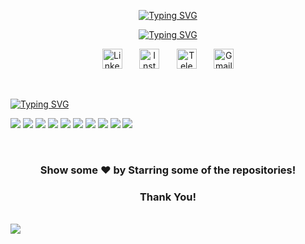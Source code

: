 <p align="center">
  <a href="https://github.com/priya-1022">
 <a href="https://git.io/typing-svg"><img src="https://readme-typing-svg.demolab.com?font=Exo+2&weight=500&size=22&duration=1&pause=1&color=06D5F7&center=true&vCenter=true&repeat=false&random=false&width=435&lines=Priya+Keshari" alt="Typing SVG" /></a>
<p align="center">
  
<p align="center">
 <a href="https://git.io/typing-svg"><img src="https://readme-typing-svg.demolab.com?font=Outfit&weight=500&size=22&pause=1000&color=FF7C06D5&center=true&repeat=false&random=false&width=500&height=100&lines=Full+Stack+Web+Developer;Data+Analyst;DevOps+Enthusiast" alt="Typing SVG" /></a></p>
<p align="center">

  <!-- Social icons section -->
<p align="center">
  <!-- 
    <a href="https://www.youtube.com/@bishalyadav2203"><img width="32px" alt="Youtube" title="Youtube" src="https://cdn2.iconfinder.com/data/icons/social-media-2285/512/1_Youtube_colored_svg-128.png"/></a>
  &#8287;&#8287;&#8287;&#8287;&#8287;
    -->
  <a href="https://www.linkedin.com/in/priyakeshari/"><img width="32px" alt="LinkedIn" title="LinkedIn" src="https://cdn2.iconfinder.com/data/icons/social-media-2285/512/1_Linkedin_unofficial_colored_svg-128.png"/></a>
  &#8287;&#8287;&#8287;&#8287;&#8287;
   <!-- 
  <a href="https://twitter.com/bishal_2203"><img width="32px" alt="Twitter" title="Twitter" src="https://cdn2.iconfinder.com/data/icons/threads-by-instagram/24/x-logo-twitter-new-brand-512.png"/></a>
  &#8287;&#8287;&#8287;&#8287;&#8287;
  <a href="https://discord.gg/892467772167159859" alt="Discord" title="Discord Server"><img width="32px" src="https://i.imgur.com/OViZO8J.png"/></a>
  &#8287;&#8287;&#8287;&#8287;&#8287;  -->
  <a href="https://www.instagram.com/priya_keshari10/"><img width="32px" alt="Instagram" title="Instagram" src="https://cdn2.iconfinder.com/data/icons/social-icons-33/128/Instagram-256.png"></a>
  &#8287;&#8287;&#8287;&#8287;&#8287;
  <a href="https://t.me/Priya_1003/"><img width="32px" alt="Telegram" title="Telegram" src="https://cdn4.iconfinder.com/data/icons/logos-and-brands/512/335_Telegram_logo-256.png"/></a>
 &#8287;&#8287;&#8287;&#8287;&#8287;
  <a href="mailto:kesharipriya680@gmail.com"><img width="32px" alt="Gmail" title="G-mail" src="https://cdn4.iconfinder.com/data/icons/social-media-logos-6/512/112-gmail_email_mail-256.png"/></a>
</p>

<br/>

<!-- ICONS -->
<a href="https://git.io/typing-svg"><img src="https://readme-typing-svg.demolab.com?font=Comic+Neue&weight=500&size=24&pause=1&repeat=false&random=false&width=500&height=30&lines=Language%3A" alt="Typing SVG" /></a>

<img src="https://img.shields.io/badge/HTML5-E34F26?style=for-the-badge&logo=html5&logoColor=white" /> <img src="https://img.shields.io/badge/PHP-777BB4?style=for-the-badge&logo=php&logoColor=white" /> <img src="https://img.shields.io/badge/Python-FFD43B?style=for-the-badge&logo=python&logoColor=blue" /> <img src="https://img.shields.io/badge/PHP-777BB4?style=for-the-badge&logo=php&logoColor=white" /> <img src="https://img.shields.io/badge/JavaScript-323330?style=for-the-badge&logo=javascript&logoColor=F7DF1E" /> <img src="https://img.shields.io/badge/C-00599C?style=for-the-badge&logo=c&logoColor=white" /> <img src="https://img.shields.io/badge/C%2B%2B-00599C?style=for-the-badge&logo=c%2B%2B&logoColor=white" /> <img src="https://img.shields.io/badge/Numpy-777BB4?style=for-the-badge&logo=numpy&logoColor=white" /> <img src="https://img.shields.io/badge/Pandas-2C2D72?style=for-the-badge&logo=pandas&logoColor=white" /> <img src="https://img.shields.io/badge/scikit_learn-F7931E?style=for-the-badge&logo=scikit-learn&logoColor=white" />


<br/>






<div align="center">

### Show some ❤️ by Starring some of the repositories!
### Thank You!
</div>

<br/>  

<div align="left"><img src="https://komarev.com/ghpvc/?username=priya-1022&&style=flat-square" align="center" />
</div>  

<br/>  
<!--
**Priya-1022/priya-1022** is a ✨ _special_ ✨ repository because its `README.md` (this file) appears on your GitHub profile.

Here are some ideas to get you started:

- 🔭 I’m currently working on ...
- 🌱 I’m currently learning ...
- 👯 I’m looking to collaborate on ...
- 🤔 I’m looking for help with ...
- 💬 Ask me about ...
- 📫 How to reach me: ...
- 😄 Pronouns: ...
- ⚡ Fun fact: ...
-->
